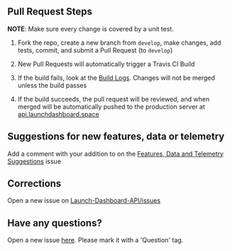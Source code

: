 ## Pull Request Steps

**NOTE**: Make sure every change is covered by a unit test.

1. Fork the repo, create a new branch from `develop`, make changes, add tests, commit, and submit a Pull Request (to `develop`)

2. New Pull Requests will automatically trigger a Travis CI Build

3. If the build fails, look at the [Build Logs](https://travis-ci.org/shahar603/Launch-Dashboard-API/).
Changes will not be merged unless the build passes

4. If the build succeeds, the pull request will be reviewed, and when merged will be automatically
pushed to the production server at [api.launchdashboard.space](https://api.launchdashboard.space)

## Suggestions for new features, data or telemetry

Add a comment with your addition to on the [Features, Data and Telemetry Suggestions](https://github.com/shahar603/Launch-Dashboard-API/issues/17) issue

## Corrections

Open a new issue on [Launch-Dashboard-API/issues](https://github.com/shahar603/Launch-Dashboard-API/issues)

## Have any questions?

Open a new issue [here](https://github.com/shahar603/Launch-Dashboard-API/issues/). Please mark it with a 'Question' tag.
